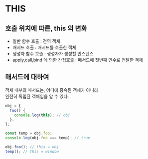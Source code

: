 # THIS

## 호출 위치에 따른, this 의 변화

- 일반 함수 호출 : 전역 객체
- 매서드 호출 : 매서드를 호출한 객체
- 생성자 함수 호출 : 생성자가 생성할 인스턴스
- apply,call,bind 에 의한 간접호출 : 매서드에 첫번째 인수로 전달한 객체

## 매서드에 대하여

객체 내부의 매서드는, 어디에 종속된 객체가 아니라<br/>
완전히 독립된 객체임을 알 수 있다.

```js
obj = {
  foo() {
    console.log(this); // obj
  },
};

const temp = obj.foo;
console.log(obj.foo === temp); // true

obj.foo(); // this = obj
temp(); // this = window
```
